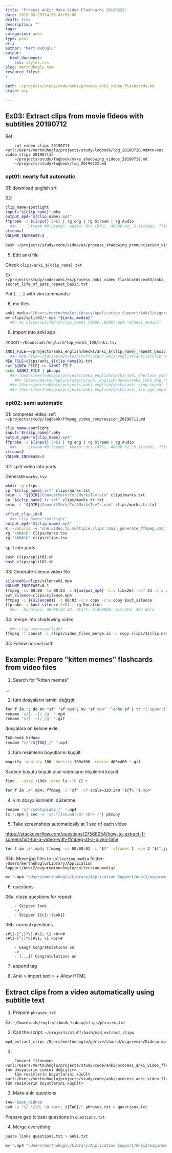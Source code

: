 ```yaml
---
title: "Process Anki: Make Video Flashcards 20190329"
date: 2019-03-29T14:58:41+03:00 
draft: true
description: ""
tags:
categories: anki
type: post
url:
author: "Mert Nuhoglu"
output:
  html_document:
    css: styles.css
blog: mertnuhoglu.com
resource_files:
- 

path: ~/projects/study/code/anki/process_anki_video_flashcards.md
state: wip

---
```


## Ex03: Extract clips from movie fideos with subtitles 20190712 

Ref: 

		cut video clips 20190711 <url:/Users/mertnuhoglu/projects/study/logbook/log_20190710.md#tn=cut video clips 20190711>
		~/projects/study/logbook/make_shadowing_videos_20190719.md
		~/projects/study/logbook/log_20190722.md

### opt01: nearly full automatic

01: download english srt

02: 

``` bash
clip_name=spotlight
input="${clip_name}".mkv
output_mp4="${clip_name}.mp4"
ffprobe -i ${input} 2>&1 | rg eng | rg Stream | rg Audio
  ##>     Stream #0:2(eng): Audio: dts (DTS), 48000 Hz, 5.1(side), fltp, 1536 kb/s
stream=1
VOLUME_INCREASE=3
``` 

``` bash
bash ~/projects/study/code/video/ex/process_shadowing_pronunciation_video_clips/make_shadowing_video_clips.sh $clip_name $VOLUME_INCREASE $stream
``` 

05. Edit anki file

Check `clips/anki_${clip_name}.txt`

Ex: `~/projects/study/code/anki/ex/process_anki_video_flashcards/ex03/anki_secret_life_of_pets_repeat_basic.txt`

Put `[...]` with vim commands:

06. mv files

``` bash
anki_media="/Users/mertnuhoglu/Library/Application Support/Anki2/ozgureminnuhoglu/collection.media/"
mv clips/split02/*.mp4 "${anki_media}"
  ##> mv clips/split02/${clip_name}_{0002..0200}.mp4 "${anki_media}"
``` 

08. Import into anki app

Import `~/Downloads/english/top_words_100/anki.tsv`

``` bash
ANKI_FILE=~/projects/anki_english/decks/anki_${clip_name}_repeat_basic.txt
  ##> NEW_FILE=~/gdrive/mynotes/stuff/ozgur_emin/english/anki/${clip_name}/anki_${clip_name}_repeat_basic.txt
NEW_FILE=clips/anki_${clip_name}01.txt
cat ${NEW_FILE} >> $ANKI_FILE
echo $ANKI_FILE | pbcopy
  ##> /Users/mertnuhoglu/projects/anki_english/decks/anki_sherlock_yack_01_repeat_basic.txt
	##> /Users/mertnuhoglu/projects/anki_english/decks/anki_rock_dog_repeat_basic.txt
  ##> /Users/mertnuhoglu/projects/anki_english/decks/anki_sing_repeat_basic.txt
  ##> /Users/mertnuhoglu/projects/anki_english/decks/anki_ice_age_repeat_basic.txt
``` 

### opt02: semi automatic

01: compress video. ref: `~/projects/study/logbook/ffmpeg_video_compression_20190711.md`

``` bash
clip_name=spotlight
input="${clip_name}".mkv
output_mp4="${clip_name}.mp4"
ffprobe -i ${input} 2>&1 | rg eng | rg Stream | rg Audio
  ##>     Stream #0:2(eng): Audio: dts (DTS), 48000 Hz, 5.1(side), fltp, 1536 kb/s
stream=2
VOLUME_INCREASE=2
``` 

02: split video into parts

Generate `marks.tsv`

``` bash
mkdir -p clips
cp "${clip_name}.srt" clips/marks.txt
nvim -s "${DIR}/ConvertMarksTxt2MarksTsv.vim" clips/marks.txt 
cp "${clip_name}.tr.srt" clips/marks.tr.txt 
nvim -s "${DIR}/ConvertMarksTxt2MarksTsvTr.vim" clips/marks.tr.txt 
``` 

``` bash
offset_clip_id=0
  ##> clip_name="spotlight"
output_mp4="${clip_name}.mp4"
R --vanilla -e "one.video.to.multiple.clips::main_generate_ffmpeg_cmd_for_splitting_videos(path = 'clips/marks.tsv', offset_clip_id = ${offset_clip_id}, original_video = '${output_mp4}', clip_name = '${clip_name}')"
rg "\bNA\b" clips/marks.tsv
rg "\bNA\b" clips/clips.tsv
``` 

split into parts

``` bash
bash clips/split01.sh
bash clips/split02.sh
``` 

03: Generate silence video file

``` bash
silence01=clips/silence01.mp4
VOLUME_INCREASE=0.1
ffmpeg -ss 00:00 -to 00:03 -i ${output_mp4} -c:v libx264 -crf 23 -c:a aac -filter:a "volume=${VOLUME_INCREASE}" $silence01
out_silence=clips/silence.mp4
ffmpeg -i ${silence01} -t 00:03 -c:v copy -c:a copy $out_silence
ffprobe -i $out_silence 2>&1 | rg Duration 
  ##>   Duration: 00:00:03.02, start: 0.000000, bitrate: 497 kb/s
``` 

04: merge into shadowing video

``` bash
  ##> clip_name=spotlight
ffmpeg -f concat -i clips/video_files_merge.in -c copy clips/${clip_name}_silence.mp4
``` 

05: Follow normal path

## Example: Prepare "kitten memes" flashcards from video files

01. Search for "kitten memes"

...

02. tüm dosyaların ismini değiştir

``` bash
for f in *; do mv "$f" "$f.mp4"; mv "$f.mp4" "`echo $f | tr "[:upper:]" "[:lower:]"`"; done
rename 's/[- ~]/_/g' *.mp4
rename 's/[- ~]/_/g' *.gif
``` 

dosyalara ön kelime ekle:

``` bash
TAG=book_kidnap
rename "s/^/${TAG}_/" *.mp4
``` 

03. tüm resimlerin boyutlarını küçült

``` bash
mogrify -quality 100 -density 300x300 -resize 400x400 *.gif
``` 

Sadece boyutu büyük olan videoların ölçülerini küçült

``` bash
find . -size +100k -exec ls -lh {} +

for f in ./*.mp4; ffmpeg -i "$f" -vf scale=320:240 "${f%.*}.mp4"
``` 

04. vim dosya isimlerini düzeltme

``` bash
rename 's/^/zootopia02_/' *.mp4
ls *.mp4 | sed -e 's/.*/[sound:\0] <br> /'| pbcopy
``` 

05. Take screenshots automatically at 1 sec of each video

https://stackoverflow.com/questions/27568254/how-to-extract-1-screenshot-for-a-video-with-ffmpeg-at-a-given-time

``` bash
for f in ./*.mp4; ffmpeg -ss 00:00:01 -i "$f" -vframes 1 -q:v 2 "$f".jpg
``` 

05b. Move jpg files to `collection.media` folder: `/Users/mertnuhoglu/Library/Application Support/Anki2/ozgureminnuhoglu/collection.media/`

``` bash
mv *.mp4 "/Users/mertnuhoglu/Library/Application Support/Anki2/ozgureminnuhoglu/collection.media/"
``` 

06. questions

06a. cloze questions for repeat:

		- Skipper look
		->
		- Skipper {{c1::look}}

06b. normal questions

``` vim
s#\(-[^;]*\);#\1; \1 <br>#
s#\(-[^;]*\)#\1; \1 <br>#
``` 

		- Gang! Congratulations on
		->
		- [...]! Congratulations on

07. append tag

06. Anki > import text > + Allow HTML 
	
## Extract clips from a video automatically using subtitle text

01. Prepare `phrases.txt`

Ex: `~/Downloads/english/book_kidnap/clips/phrases.txt`

02. Call the script: `~/projects/stuff/bash/mp4_extract_clips`

``` bash
mp4_extract_clips /Users/mertnuhoglu/gdrive/shared/ozguremin/Kidnap.mp4 phrases.txt
``` 

03. 

		Convert filenames <url:/Users/mertnuhoglu/projects/study/code/anki/process_anki_video_flashcards.md#tn=02. tüm dosyaların ismini değiştir>
		tüm resimlerin boyutlarını küçült <url:/Users/mertnuhoglu/projects/study/code/anki/process_anki_video_flashcards.md#tn=03. tüm resimlerin boyutlarını küçült>

03. Make anki questions

``` bash
TAG='book_kidnap'
sed -e "s/.*/\0; \0 <br>; ${TAG}/" phrases.txt > questions.txt
``` 

Prepare gap (cloze) questions in `questions.txt`

04. Merge everything

``` bash
paste links questions.txt > anki.txt
``` 

``` bash
mv *.mp4 "/Users/mertnuhoglu/Library/Application Support/Anki2/ozgureminnuhoglu/collection.media/"
``` 

